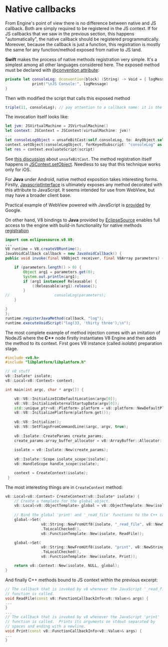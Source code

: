 # Native callbacks

From Engine's point of view there is no difference between native and JS callback. Both are simply required to be registered in the JS context. If for JS callbacks that we saw in the previous section, this happens "automatically", the native callback should be registered programmatically. Moreover, because the callback is just a function, this registration is mostly the same for any function/method exposed from native to JS land.

<b>Swift</b> makes the process of native methods registration very simple. It's a simplest among all other languages considered here. The exposed method must be declared with [@convention attribute](https://docs.swift.org/swift-book/ReferenceManual/Attributes.html#convention):
``` Swift
private let consoleLog: @convention(block) (String) -> Void = { logMessage in
            print("\nJS Console:", logMessage)
}
```

Then with modified the script that calls this exposed method
``` javascript
triple(11, consoleLog); // pay attention to a callback name: it is the name of the exposed with @convention method
```

The invocation itself looks like:
``` Swift
let jvm: JSVirtualMachine = JSVirtualMachine()
let context: JSContext = JSContext(virtualMachine: jvm)!
...
let consoleLogObject = unsafeBitCast(self.consoleLog, to: AnyObject.self)
context.setObject(consoleLogObject, forKeyedSubscript: "consoleLog" as (NSCopying & NSObjectProtocol))
let res = context.evaluateScript(script)

```
See [this discussion](https://gist.github.com/JadenGeller/ccc62c4316e8c225c259) about <code>unsafeBitCast</code>. The method registration itself happens in [JSContext.setObject](https://developer.apple.com/documentation/javascriptcore/jscontext/1451416-setobject). Needless to say that this technique works only for iOS.

For <b>Java</b> under Android, native method exposition takes interesting forms. 
Firstly, [JavascriptInterface](https://developer.android.com/reference/android/webkit/JavascriptInterface) is ultimately exposes any method decorated with this attribute to JavaScript. It seems intended for use from WebView, but may have a broader client base.

Practical example of WebView powered with JavaScript is [provided](https://developer.android.com/guide/webapps/webview) by Google.

On other hand, V8 bindings to <b>Java</b> provided by [EclipseSource](https://eclipsesource.com/) enables full access to the engine with build-in functionality for native methods [registration](https://eclipsesource.com/blogs/2015/06/06/registering-java-callbacks-with-j2v8/)

``` java
import com.eclipsesource.v8.V8;
...
V8 runtime = V8.createV8Runtime();
JavaVoidCallback callback = new JavaVoidCallback() {
public void invoke(final V8Object receiver, final V8Array parameters) {

    if (parameters.length() > 0) {
        Object arg1 = parameters.get(0);
        System.out.println(arg1);
        if (arg1 instanceof Releasable) {
            ((Releasable)arg1).release();
        }
//                    consoleLog(parameters);
    }

}
};
runtime.registerJavaMethod(callback, "log");
runtime.executeVoidScript("log(33, 'thirty three');\n");
```

The most complete example of method injection comes with an imitation of NodeJS where the <b>C++</b> node firstly instantiates V8 Engine and then adds the method to its context. First goes V8 instance (called <i>isolate</i>) preparation stage.
``` C++
#include <v8.h>
#include "libplatform/libplatform.h"

// v8 stuff
v8::Isolate* isolate;
v8::Local<v8::Context> context;

int main(int argc, char * argv[]) {

    v8::V8::InitializeICUDefaultLocation(argv[0]);
    v8::V8::InitializeExternalStartupData(argv[0]);
    std::unique_ptr<v8::Platform> platform = v8::platform::NewDefaultPlatform();
    v8::V8::InitializePlatform(platform.get());
    
    v8::V8::Initialize();
    v8::V8::SetFlagsFromCommandLine(&argc, argv, true);
    
    v8::Isolate::CreateParams create_params;
    create_params.array_buffer_allocator = v8::ArrayBuffer::Allocator::NewDefaultAllocator();
    
    isolate = v8::Isolate::New(create_params);
    
    v8::Isolate::Scope isolate_scope(isolate);
    v8::HandleScope handle_scope(isolate);

    context = CreateContext(isolate);
 }   
```
The most interesting things are in <code>CreateContext</code> method:
``` C++
v8::Local<v8::Context> CreateContext(v8::Isolate* isolate) {
    // Create a template for the global object.
    v8::Local<v8::ObjectTemplate> global = v8::ObjectTemplate::New(isolate);
    
    // Bind the global 'print' and '_read_file' functions to the C++ callbacks.
    global->Set(
                v8::String::NewFromUtf8(isolate, "_read_file", v8::NewStringType::kNormal)
                .ToLocalChecked(),
                v8::FunctionTemplate::New(isolate, ReadFile));

    global->Set(
                v8::String::NewFromUtf8(isolate, "print", v8::NewStringType::kNormal)
                .ToLocalChecked(),
                v8::FunctionTemplate::New(isolate, Print));

    return v8::Context::New(isolate, NULL, global);
}
```

And finally C++ methods bound to JS context within the previous excerpt:
```C++
// The callback that is invoked by v8 whenever the JavaScript '_read_file'
// function is called.
void ReadFile(const v8::FunctionCallbackInfo<v8::Value>& args) {
...
}
...
// The callback that is invoked by v8 whenever the JavaScript 'print'
// function is called.  Prints its arguments on stdout separated by
// spaces and ending with a newline.
void Print(const v8::FunctionCallbackInfo<v8::Value>& args) {
...
}
```



